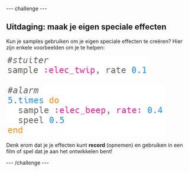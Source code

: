 --- challenge ---

## Uitdaging: maak je eigen speciale effecten
Kun je samples gebruiken om je eigen speciale effecten te creëren? Hier zijn enkele voorbeelden om je te helpen:

![screenshot](images/effects-bounce.png)

![screenshot](images/effects-alarm.png)

Denk erom dat je je effecten kunt **record** (opnemen) en gebruiken in een film of spel dat je aan het ontwikkelen bent!


--- /challenge ---